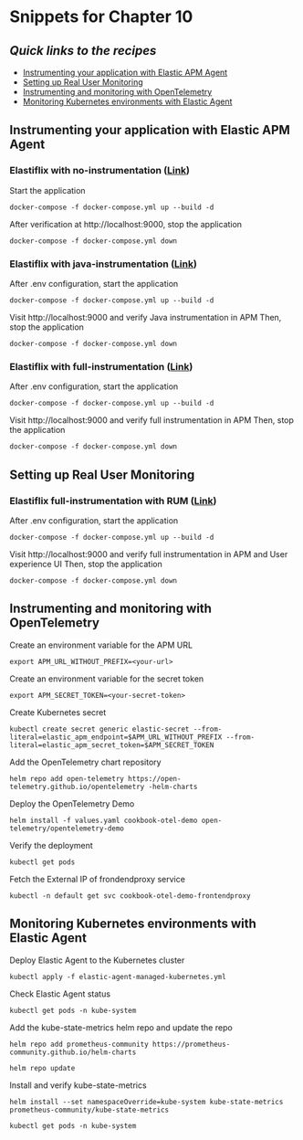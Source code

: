 # Snippets for Chapter 10

## <em>Quick links to the recipes</em>
* [Instrumenting your application with Elastic APM Agent](#instrumenting-your-application-with-elastic-apm-agent)
* [Setting up Real User Monitoring](#setting-up-real-user-monitoring)
* [Instrumenting and monitoring with OpenTelemetry](#instrumenting-and-monitoring-with-opentelemetry)
* [Monitoring Kubernetes environments with Elastic Agent](#monitoring-kubernetes-environments-with-elastic-agent)

## Instrumenting your application with Elastic APM Agent
### Elastiflix with no-instrumentation ([Link](#https://github.com/PacktPublishing/Elastic-Stack-8.x-Cookbook/tree/main/Chapter10/Elastiflix/no-instrumentation))
Start the application
```console
docker-compose -f docker-compose.yml up --build -d 
```
After verification at http://localhost:9000, stop the application
```console
docker-compose -f docker-compose.yml down
```
### Elastiflix with java-instrumentation ([Link](#https://github.com/PacktPublishing/Elastic-Stack-8.x-Cookbook/tree/main/Chapter10/Elastiflix/java-instrumentation))
After .env configuration, start the application
```console
docker-compose -f docker-compose.yml up --build -d 
```
Visit http://localhost:9000 and verify Java instrumentation in APM
Then, stop the application
```console
docker-compose -f docker-compose.yml down 
```

### Elastiflix with full-instrumentation ([Link](#https://github.com/PacktPublishing/Elastic-Stack-8.x-Cookbook/tree/main/Chapter10/Elastiflix/full-intrumentation))
After .env configuration, start the application
```console
docker-compose -f docker-compose.yml up --build -d 
```
Visit http://localhost:9000 and verify full instrumentation in APM
Then, stop the application
```console
docker-compose -f docker-compose.yml down 
```

## Setting up Real User Monitoring
### Elastiflix full-instrumentation with RUM ([Link](#https://github.com/PacktPublishing/Elastic-Stack-8.x-Cookbook/tree/main/Chapter10/Elastiflix/full-intrumentation-with-rum))
After .env configuration, start the application
```console
docker-compose -f docker-compose.yml up --build -d 
```
Visit http://localhost:9000 and verify full instrumentation in APM and User experience UI
Then, stop the application
```console
docker-compose -f docker-compose.yml down 
```

## Instrumenting and monitoring with OpenTelemetry
Create an environment variable for the APM URL
```console
export APM_URL_WITHOUT_PREFIX=<your-url>
```
Create an environment variable for the secret token
```console
export APM_SECRET_TOKEN=<your-secret-token>
```
Create Kubernetes secret
```console
kubectl create secret generic elastic-secret --from-literal=elastic_apm_endpoint=$APM_URL_WITHOUT_PREFIX --from-literal=elastic_apm_secret_token=$APM_SECRET_TOKEN
```
Add the OpenTelemetry chart repository
```console
helm repo add open-telemetry https://open-telemetry.github.io/opentelemetry -helm-charts
```
Deploy the OpenTelemetry Demo
```console
helm install -f values.yaml cookbook-otel-demo open-telemetry/opentelemetry-demo
```
Verify the deployment
```console
kubectl get pods
```
Fetch the External IP of frondendproxy service
```console
kubectl -n default get svc cookbook-otel-demo-frontendproxy 
```

## Monitoring Kubernetes environments with Elastic Agent

Deploy Elastic Agent to the Kubernetes cluster
```console
kubectl apply -f elastic-agent-managed-kubernetes.yml 
```
Check Elastic Agent status
```console
kubectl get pods -n kube-system 
```
Add the kube-state-metrics helm repo and update the repo
```console
helm repo add prometheus-community https://prometheus-community.github.io/helm-charts
```
```console
helm repo update
```
Install and verify kube-state-metrics
```console
helm install --set namespaceOverride=kube-system kube-state-metrics prometheus-community/kube-state-metrics 
```
```console
kubectl get pods -n kube-system
```


